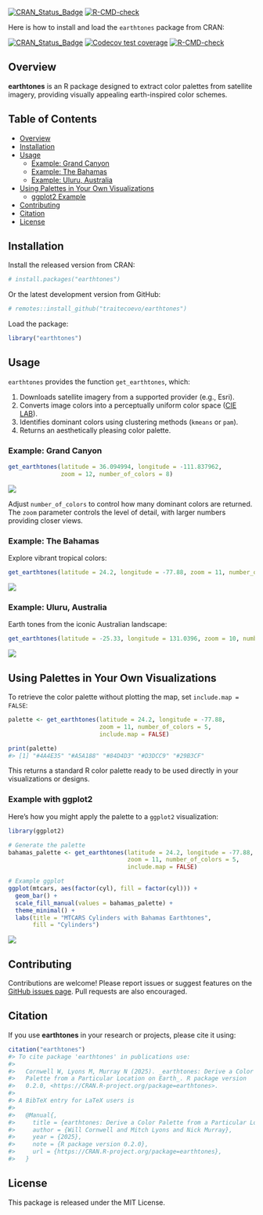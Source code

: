 <!-- README.md is generated from README.Rmd. Please edit this file directly. -->

[![CRAN_Status_Badge](http://www.r-pkg.org/badges/version/earthtones)](https://cran.r-project.org/package=earthtones)
[![R-CMD-check](https://github.com/traitecoevo/earthtones/actions/workflows/R-CMD-check.yaml/badge.svg)](https://github.com/traitecoevo/earthtones/actions/workflows/R-CMD-check.yaml)

Here is how to install and load the `earthtones` package from CRAN:

[![CRAN_Status_Badge](http://www.r-pkg.org/badges/version/earthtones)](https://cran.r-project.org/package=earthtones)
[![Codecov test
coverage](https://codecov.io/gh/traitecoevo/earthtones/branch/master/graph/badge.svg)](https://app.codecov.io/gh/traitecoevo/earthtones?branch=master)
[![R-CMD-check](https://github.com/traitecoevo/earthtones/actions/workflows/R-CMD-check.yaml/badge.svg)](https://github.com/traitecoevo/earthtones/actions/workflows/R-CMD-check.yaml)

## Overview

**earthtones** is an R package designed to extract color palettes from
satellite imagery, providing visually appealing earth-inspired color
schemes.

## Table of Contents

- [Overview](#overview)
- [Installation](#installation)
- [Usage](#usage)
  - [Example: Grand Canyon](#example-grand-canyon)
  - [Example: The Bahamas](#example-the-bahamas)
  - [Example: Uluru, Australia](#example-uluru-australia)
- [Using Palettes in Your Own
  Visualizations](#using-palettes-in-your-own-visualizations)
  - [ggplot2 Example](#example-with-ggplot2)
- [Contributing](#contributing)
- [Citation](#citation)
- [License](#license)

## Installation

Install the released version from CRAN:

``` r
# install.packages("earthtones")
```

Or the latest development version from GitHub:

``` r
# remotes::install_github("traitecoevo/earthtones")
```

Load the package:

``` r
library("earthtones")
```

## Usage

`earthtones` provides the function `get_earthtones`, which:

1.  Downloads satellite imagery from a supported provider (e.g., Esri).
2.  Converts image colors into a perceptually uniform color space ([CIE
    LAB](https://en.wikipedia.org/wiki/Lab_color_space)).
3.  Identifies dominant colors using clustering methods (`kmeans` or
    `pam`).
4.  Returns an aesthetically pleasing color palette.

### Example: Grand Canyon

``` r
get_earthtones(latitude = 36.094994, longitude = -111.837962, 
               zoom = 12, number_of_colors = 8)
```

![](man/figures/grand_canyon-1.png)<!-- -->

Adjust `number_of_colors` to control how many dominant colors are
returned. The `zoom` parameter controls the level of detail, with larger
numbers providing closer views.

### Example: The Bahamas

Explore vibrant tropical colors:

``` r
get_earthtones(latitude = 24.2, longitude = -77.88, zoom = 11, number_of_colors = 5)
```

![](man/figures/bahamas-1.png)<!-- -->

### Example: Uluru, Australia

Earth tones from the iconic Australian landscape:

``` r
get_earthtones(latitude = -25.33, longitude = 131.0396, zoom = 10, number_of_colors = 6)
```

![](man/figures/uluru-1.png)<!-- -->

## Using Palettes in Your Own Visualizations

To retrieve the color palette without plotting the map, set
`include.map = FALSE`:

``` r
palette <- get_earthtones(latitude = 24.2, longitude = -77.88,
                          zoom = 11, number_of_colors = 5,
                          include.map = FALSE)

print(palette)
#> [1] "#4A4E35" "#A5A188" "#84D4D3" "#D3DCC9" "#29B3CF"
```

This returns a standard R color palette ready to be used directly in
your visualizations or designs.

### Example with ggplot2

Here’s how you might apply the palette to a `ggplot2` visualization:

``` r
library(ggplot2)

# Generate the palette
bahamas_palette <- get_earthtones(latitude = 24.2, longitude = -77.88,
                                  zoom = 11, number_of_colors = 5,
                                  include.map = FALSE)

# Example ggplot
ggplot(mtcars, aes(factor(cyl), fill = factor(cyl))) +
  geom_bar() +
  scale_fill_manual(values = bahamas_palette) +
  theme_minimal() +
  labs(title = "MTCARS Cylinders with Bahamas Earthtones",
       fill = "Cylinders")
```

![](man/figures/ggplot_example-1.png)<!-- -->

## Contributing

Contributions are welcome! Please report issues or suggest features on
the [GitHub issues
page](https://github.com/traitecoevo/earthtones/issues). Pull requests
are also encouraged.

## Citation

If you use **earthtones** in your research or projects, please cite it
using:

``` r
citation("earthtones")
#> To cite package 'earthtones' in publications use:
#> 
#>   Cornwell W, Lyons M, Murray N (2025). _earthtones: Derive a Color
#>   Palette from a Particular Location on Earth_. R package version
#>   0.2.0, <https://CRAN.R-project.org/package=earthtones>.
#> 
#> A BibTeX entry for LaTeX users is
#> 
#>   @Manual{,
#>     title = {earthtones: Derive a Color Palette from a Particular Location on Earth},
#>     author = {Will Cornwell and Mitch Lyons and Nick Murray},
#>     year = {2025},
#>     note = {R package version 0.2.0},
#>     url = {https://CRAN.R-project.org/package=earthtones},
#>   }
```

## License

This package is released under the MIT License.
